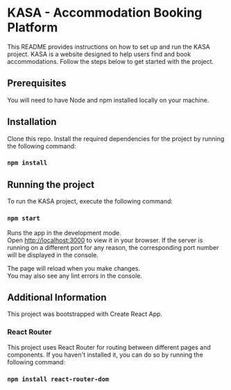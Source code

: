 # KASA - Accommodation Booking Platform

This README provides instructions on how to set up and run the KASA project. KASA is a website designed to help users find and book accommodations. Follow the steps below to get started with the project.

## Prerequisites

You will need to have Node and npm installed locally on your machine.

## Installation

Clone this repo.
Install the required dependencies for the project by running the following command:

### `npm install`

## Running the project

To run the KASA project, execute the following command:

### `npm start`

Runs the app in the development mode.\
Open [http://localhost:3000](http://localhost:3000) to view it in your browser. If the server is running on a different port for any reason, the corresponding port number will be displayed in the console.

The page will reload when you make changes.\
You may also see any lint errors in the console.

## Additional Information

This project was bootstrapped with Create React App.

### React Router

This project uses React Router for routing between different pages and components. If you haven't installed it, you can do so by running the following command:

### `npm install react-router-dom`
